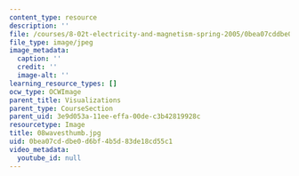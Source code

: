 ```yaml
---
content_type: resource
description: ''
file: /courses/8-02t-electricity-and-magnetism-spring-2005/0bea07cddbe0d6bf4b5d83de18cd55c1_08wavesthumb.jpg
file_type: image/jpeg
image_metadata:
  caption: ''
  credit: ''
  image-alt: ''
learning_resource_types: []
ocw_type: OCWImage
parent_title: Visualizations
parent_type: CourseSection
parent_uid: 3e9d053a-11ee-effa-00de-c3b42819928c
resourcetype: Image
title: 08wavesthumb.jpg
uid: 0bea07cd-dbe0-d6bf-4b5d-83de18cd55c1
video_metadata:
  youtube_id: null
---
```

